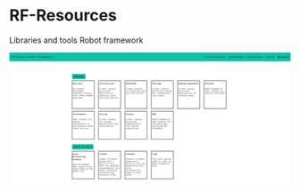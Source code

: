 # RF-Resources

Libraries and tools Robot framework

![Libraries and tools Robot framework](Img/ImgReadme.png)
